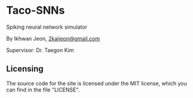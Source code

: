 # Taco-SNNs

Spiking neural network simulator

By Ikhwan Jeon, 2kaijeon@gmail.com

Supervisor: Dr. Taegon Kim


## Licensing
The source code for the site is licensed under the MIT license, which you can find in the file "LICENSE".
